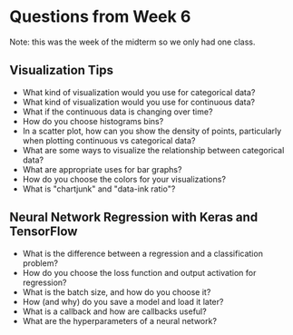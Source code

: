 # Questions from Week 6

Note: this was the week of the midterm so we only had one class.

## Visualization Tips
- What kind of visualization would you use for categorical data?
- What kind of visualization would you use for continuous data?
- What if the continuous data is changing over time?
- How do you choose histograms bins?
- In a scatter plot, how can you show the density of points, particularly when plotting continuous vs categorical data?
- What are some ways to visualize the relationship between categorical data?
- What are appropriate uses for bar graphs?
- How do you choose the colors for your visualizations?
- What is "chartjunk" and "data-ink ratio"?

## Neural Network Regression with Keras and TensorFlow
- What is the difference between a regression and a classification problem?
- How do you choose the loss function and output activation for regression?
- What is the batch size, and how do you choose it?
- How (and why) do you save a model and load it later?
- What is a callback and how are callbacks useful?
- What are the hyperparameters of a neural network?